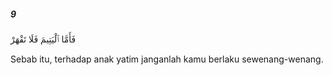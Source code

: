 ##### 9

<span class="ayah">فَأَمَّا ٱلْيَتِيمَ فَلَا تَقْهَرْ</span>

<span class="ayah_translation">Sebab itu, terhadap anak yatim janganlah kamu berlaku sewenang-wenang.</span>
